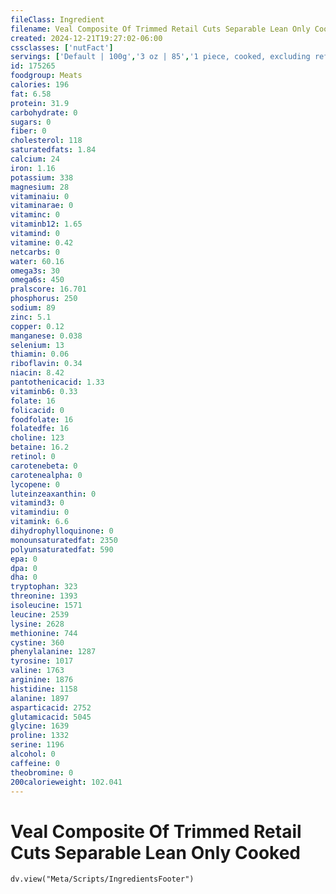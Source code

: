 ```yaml
---
fileClass: Ingredient
filename: Veal Composite Of Trimmed Retail Cuts Separable Lean Only Cooked
created: 2024-12-21T19:27:02-06:00
cssclasses: ['nutFact']
servings: ['Default | 100g','3 oz | 85','1 piece, cooked, excluding refuse (yield from 1 lb raw meat with refuse) | 192']
id: 175265
foodgroup: Meats
calories: 196
fat: 6.58
protein: 31.9
carbohydrate: 0
sugars: 0
fiber: 0
cholesterol: 118
saturatedfats: 1.84
calcium: 24
iron: 1.16
potassium: 338
magnesium: 28
vitaminaiu: 0
vitaminarae: 0
vitaminc: 0
vitaminb12: 1.65
vitamind: 0
vitamine: 0.42
netcarbs: 0
water: 60.16
omega3s: 30
omega6s: 450
pralscore: 16.701
phosphorus: 250
sodium: 89
zinc: 5.1
copper: 0.12
manganese: 0.038
selenium: 13
thiamin: 0.06
riboflavin: 0.34
niacin: 8.42
pantothenicacid: 1.33
vitaminb6: 0.33
folate: 16
folicacid: 0
foodfolate: 16
folatedfe: 16
choline: 123
betaine: 16.2
retinol: 0
carotenebeta: 0
carotenealpha: 0
lycopene: 0
luteinzeaxanthin: 0
vitamind3: 0
vitamindiu: 0
vitamink: 6.6
dihydrophylloquinone: 0
monounsaturatedfat: 2350
polyunsaturatedfat: 590
epa: 0
dpa: 0
dha: 0
tryptophan: 323
threonine: 1393
isoleucine: 1571
leucine: 2539
lysine: 2628
methionine: 744
cystine: 360
phenylalanine: 1287
tyrosine: 1017
valine: 1763
arginine: 1876
histidine: 1158
alanine: 1897
asparticacid: 2752
glutamicacid: 5045
glycine: 1639
proline: 1332
serine: 1196
alcohol: 0
caffeine: 0
theobromine: 0
200calorieweight: 102.041
---
```


# Veal Composite Of Trimmed Retail Cuts Separable Lean Only Cooked

```dataviewjs
dv.view("Meta/Scripts/IngredientsFooter")
```